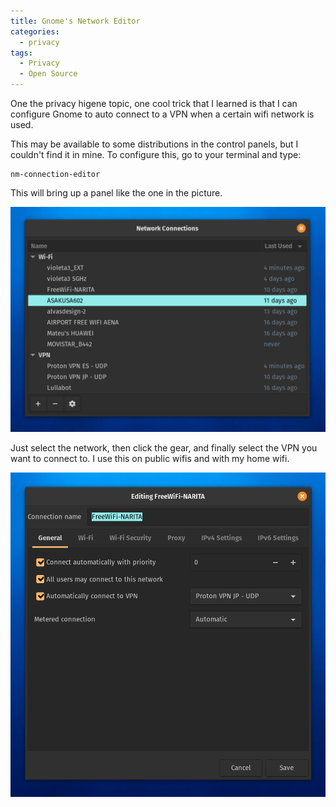 ```yaml
---
title: Gnome's Network Editor
categories:
  - privacy
tags:
  - Privacy
  - Open Source
---
```

One the privacy higene topic, one cool trick that I learned is that I can configure Gnome to auto connect to a VPN when a certain wifi network is used.
<!-- more -->
This may be available to some distributions in the control panels, but I couldn't find it in mine. To configure this, go to your terminal and type:

```
nm-connection-editor
```

This will bring up a panel like the one in the picture.

![Connection Editor](/assets/images/2019-12-27_10-10.png)

Just select the network, then click the gear, and finally select the VPN you want to connect to. I use this on public wifis and with my home wifi.

![Connection Editor, second screen](/assets/images/2019-12-27_10-11.png)
